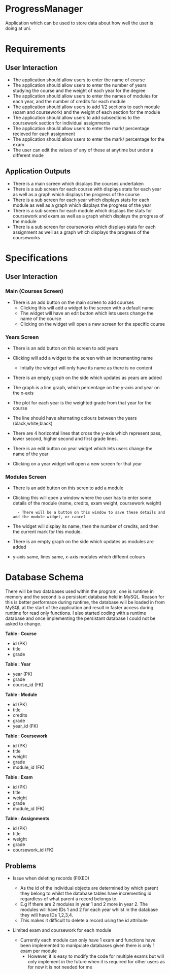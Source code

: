 # ProgressManager

Application which can be used to store data about how well the user is doing at uni.

# Requirements

## User Interaction

- The application should allow users to enter the name of course
- The application should allow users to enter the number of years studying the course and the weight of each year for the degree
- The application should allow users to enter the names of modules for each year, and the number of credits for each module
- The application should allow users to add 1/2 sections to each module (exam and coursework) and the weight of each section for the module
- The application should allow users to add subsections to the coursework section for individual assignments
- The application should allow users to enter the mark/ percentage recieved for each assignment
- The application should allow users to enter the mark/ percentage for the exam
- The user can edit the values of any of these at anytime but under a different mode

## Application Outputs

- There is a main screen which displays the courses undertaken
- There is a sub screen for each course with displays stats for each year as well as a graph which displays the progress of the course
- There is a sub screen for each year which displays stats for each module as well as a graph which displays the progress of the year
- There is a sub screen for each module which displays the stats for coursework and exam as well as a graph which displays the progress of the module
- There is a sub screen for courseworks which displays stats for each assignment as well as a graph which displays the progress of the courseworks

# Specifications

## User Interaction

### Main (Courses Screen)

- There is an add button on the main screen to add courses
  - Clicking this will add a widget to the screen with a default name
  - The widget will have an edit button which lets users change the name of the course
  - Clicking on the widget will open a new screen for the specific course

### Years Screen

- There is an add button on this screen to add years

- Clicking will add a widget to the screen with an incrementing name
  - Intially the widget will only have its name as there is no content
- There is an empty graph on the side which updates as years are added
- The graph is a line graph, which percentage on the y-axis and year on the x-axis
- The plot for each year is the weighted grade from that year for the course
- The line should have alternating colours between the years (black,white,black)
- There are 4 horizontal lines that cross the y-axis which represent pass, lower second, higher second and first grade lines.
- There is an edit button on year widget which lets users change the name of the year
- Clicking on a year widget will open a new screen for that year

### Modules Screen

- There is an add button on this scren to add a module

- Clicking this will open a window where the user has to enter some details of the module (name, credits, exam weight, coursework weight)

        - There will be a button on this window to save these details and add the module widget, or cancel

- The widget will display its name, then the number of credits, and then the current mark for this module.

- There is an empty graph on the side which updates as modules are added

- y-axis same, lines same, x-axis modules which diffeent colours

# Database Schema

There will be two databases used within the program, one is runtime in memory and the second is a persistant database held in MySQL. Reason for this is better performace during runtime, the database will be loaded in from MySQL at the start of the application and result in faster access during runtime for read only functions. I also started coding with a runtime database and once implementing the persistant database I could not be asked to change.

<b> Table : Course</b>

- id (PK)
- title
- grade

<b> Table : Year</b>

- year (PK)
- grade
- course_id (FK)

<b> Table : Module</b>

- id (PK)
- title
- credits
- grade
- year_id (FK)

<b> Table : Coursework</b>

- id (PK)
- title
- weight
- grade
- module_id (FK)

<b> Table : Exam </b>

- id (PK)
- title
- weight
- grade
- module_id (FK)

<b> Table : Assignments</b>

- id (PK)
- title
- weight
- grade
- coursework_id (FK)

## Problems

- Issue when deleting records (FIXED)

  - As the id of the individual objects are determined by which parent they belong to whilst the database tables have incrementing id regardless of what parent a record belongs to.
  - E.g If there are 2 modules in year 1 and 2 more in year 2. The modules will have IDs 1 and 2 for each year whilst in the database they will have IDs 1,2,3,4.
  - This makes it difficult to delete a record using the id attribute

- Limited exam and coursework for each module
  - Currently each module can only have 1 exam and functions have been implemented to manipulate databases given there is only 1 exam per module
    - However, it is easy to modify the code for multiple exams but will only implement in the future when it is required for other users as for now it is not needed for me
